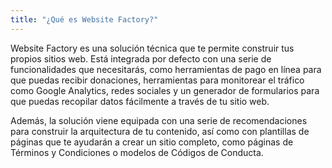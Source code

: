 ```yaml
---
title: "¿Qué es Website Factory?"
---
```


Website Factory es una solución técnica que te permite construir 
tus propios sitios web. Está integrada por defecto con una serie de 
funcionalidades que necesitarás, como herramientas de pago en línea 
para que puedas recibir donaciones, herramientas para monitorear el tráfico 
como Google Analytics, redes sociales y un generador de formularios 
para que puedas recopilar datos fácilmente a través de tu sitio web.

Además, la solución viene equipada con una serie de recomendaciones para 
construir la arquitectura de tu contenido, así como con plantillas de páginas 
que te ayudarán a crear un sitio completo, como páginas de Términos y Condiciones 
o modelos de Códigos de Conducta.
